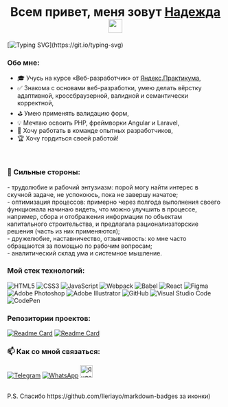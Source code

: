 ### <h1 align="center">Всем привет, меня зовут <a href="https://github.com/hope-208/" target="_blank">Надежда</a> <img src="https://github.com/blackcater/blackcater/raw/main/images/Hi.gif" height="32" wight="100%"/></h1>

[![Typing SVG](https://readme-typing-svg.herokuapp.com?font=Fira+Code&pause=1000&center=true&vCenter=true&width=1000&lines=%D0%9D%D0%B0%D1%87%D0%B8%D0%BD%D0%B0%D1%8E%D1%89%D0%B8%D0%B9+%D0%B2%D0%B5%D0%B1-%D1%80%D0%B0%D0%B7%D1%80%D0%B0%D0%B1%D0%BE%D1%82%D1%87%D0%B8%D0%BA+(frontend)+%D0%B8%D0%B7+%D0%A0%D0%BE%D1%81%D1%81%D0%B8%D0%B8.)](https://git.io/typing-svg)

<h3>Обо мне:</h3>

- 🎓 Учусь на курсе «Веб-разработчик» от [Яндекс.Практикума](https://practicum.yandex.ru/web/),<br>
- ✅ Знакома с основами веб-разработки, умею делать вёрстку адаптивной, кроссбраузерной, валидной и семантически корректной,<br>
- ⛳️ Умею применять валидацию форм,<br>
- 💡 Мечтаю освоить PHP, фреймворки Angular и Laravel,<br>
- 🎯 Хочу работать в команде опытных разработчиков,<br>
- 🏆 Хочу гордиться своей работой!
<br>
<h3>💪 Сильные стороны:</h3>
- трудолюбие и рабочий энтузиазм: порой могу найти интерес в скучной задаче, не успокоюсь, пока не завершу начатое;<br>
- оптимизация процессов: примерно через полгода выполнения своего функционала начинаю видеть, что можно улучшить в процессе, например, сбора и отображения информации по объектам капитального строительства, и предлагала рационализаторские решения (часть из них применяются);<br>
- дружелюбие, наставничество, отзывчивость: ко мне часто обращаются за помощью по рабочим вопросам;<br>
- аналитический склад ума и системное мышление.
<br>
<h3>Мой стек технологий:</h3>

![HTML5](https://img.shields.io/badge/html5-%23E34F26.svg?style=for-the-badge&logo=html5&logoColor=white) ![CSS3](https://img.shields.io/badge/css3-%231572B6.svg?style=for-the-badge&logo=css3&logoColor=white) ![JavaScript](https://img.shields.io/badge/javascript-%23323330.svg?style=for-the-badge&logo=javascript&logoColor=%23F7DF1E) ![Webpack](https://img.shields.io/badge/webpack-%238DD6F9.svg?style=for-the-badge&logo=webpack&logoColor=black) ![Babel](https://img.shields.io/badge/Babel-F9DC3e?style=for-the-badge&logo=babel&logoColor=black) ![React](https://img.shields.io/badge/react-%2320232a.svg?style=for-the-badge&logo=react&logoColor=%2361DAFB) ![Figma](https://img.shields.io/badge/figma-%23F24E1E.svg?style=for-the-badge&logo=figma&logoColor=white) ![Adobe Photoshop](https://img.shields.io/badge/adobe%20photoshop-%2331A8FF.svg?style=for-the-badge&logo=adobe%20photoshop&logoColor=white) ![Adobe Illustrator](https://img.shields.io/badge/adobe%20illustrator-%23FF9A00.svg?style=for-the-badge&logo=adobe%20illustrator&logoColor=white) ![GitHub](https://img.shields.io/badge/github-%23121011.svg?style=for-the-badge&logo=github&logoColor=white) ![Visual Studio Code](https://img.shields.io/badge/Visual%20Studio%20Code-0078d7.svg?style=for-the-badge&logo=visual-studio-code&logoColor=white) ![CodePen](https://img.shields.io/badge/Codepen-000000?style=for-the-badge&logo=codepen&logoColor=white) 
<br>
<h3>Репозитории проектов:</h3> 

[![Readme Card](https://github-readme-stats.vercel.app/api/pin/?username=hope-208&repo=mesto)](https://github.com/hope-208/github-readme-stats)
[![Readme Card](https://github-readme-stats.vercel.app/api/pin/?username=hope-208&repo=russian-travel)](https://github.com/hope-208/github-readme-stats)
<br>
<h3>📫 Как со мной связаться:</h3>

<a href="https://t.me/hope12583" target="_blank">![Telegram](https://img.shields.io/badge/Telegram-2CA5E0?style=for-the-badge&logo=telegram&logoColor=white)</a> <a href="https://api.whatsapp.com/send?phone=79170563448" target="_blank">![WhatsApp](https://img.shields.io/badge/WhatsApp-25D366?style=for-the-badge&logo=whatsapp&logoColor=white)</a> <a href="mailto:Telepenina.N.S@yandex.ru" target="_blank"><img height="29" src="https://static.tildacdn.com/tild3637-3536-4162-a561-613564666538/noroot.png" alt="Яндекс Почта"></a>

<br>
P.S. Спасибо https://github.com/Ileriayo/markdown-badges за иконки)
